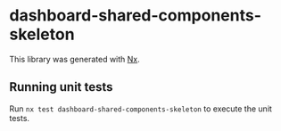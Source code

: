 # dashboard-shared-components-skeleton

This library was generated with [Nx](https://nx.dev).

## Running unit tests

Run `nx test dashboard-shared-components-skeleton` to execute the unit tests.

